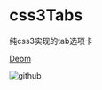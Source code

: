 # css3Tabs
纯css3实现的tab选项卡

[Deom](http://unclehking.github.io/css3Tabs/)

![github](http://unclehking.github.io/css3Tabs/screenshot.png "github")  

